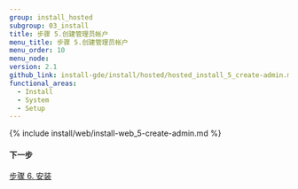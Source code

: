 ```yaml
---
group: install_hosted
subgroup: 03_install
title: 步骤 5.创建管理员帐户
menu_title: 步骤 5.创建管理员帐户
menu_order: 10
menu_node:
version: 2.1
github_link: install-gde/install/hosted/hosted_install_5_create-admin.md
functional_areas:
  - Install
  - System
  - Setup
---
```


{% include install/web/install-web_5-create-admin.md %}

#### 下一步
<a href="{{ page.baseurl }}/install-gde/install/hosted/hosted_install_6_install.html">步骤 6. 安装</a>
